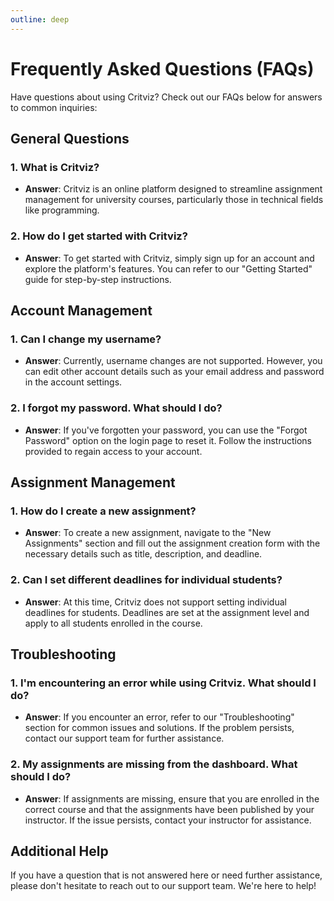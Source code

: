 ```yaml
---
outline: deep
---
```

# Frequently Asked Questions (FAQs)

Have questions about using Critviz? Check out our FAQs below for answers to common inquiries:

## General Questions

### 1. What is Critviz?

- **Answer**: Critviz is an online platform designed to streamline assignment management for university courses, particularly those in technical fields like programming.

### 2. How do I get started with Critviz?

- **Answer**: To get started with Critviz, simply sign up for an account and explore the platform's features. You can refer to our "Getting Started" guide for step-by-step instructions.

## Account Management

### 1. Can I change my username?

- **Answer**: Currently, username changes are not supported. However, you can edit other account details such as your email address and password in the account settings.

### 2. I forgot my password. What should I do?

- **Answer**: If you've forgotten your password, you can use the "Forgot Password" option on the login page to reset it. Follow the instructions provided to regain access to your account.

## Assignment Management

### 1. How do I create a new assignment?

- **Answer**: To create a new assignment, navigate to the "New Assignments" section and fill out the assignment creation form with the necessary details such as title, description, and deadline.

### 2. Can I set different deadlines for individual students?

- **Answer**: At this time, Critviz does not support setting individual deadlines for students. Deadlines are set at the assignment level and apply to all students enrolled in the course.

## Troubleshooting

### 1. I'm encountering an error while using Critviz. What should I do?

- **Answer**: If you encounter an error, refer to our "Troubleshooting" section for common issues and solutions. If the problem persists, contact our support team for further assistance.

### 2. My assignments are missing from the dashboard. What should I do?

- **Answer**: If assignments are missing, ensure that you are enrolled in the correct course and that the assignments have been published by your instructor. If the issue persists, contact your instructor for assistance.

## Additional Help

If you have a question that is not answered here or need further assistance, please don't hesitate to reach out to our support team. We're here to help!
